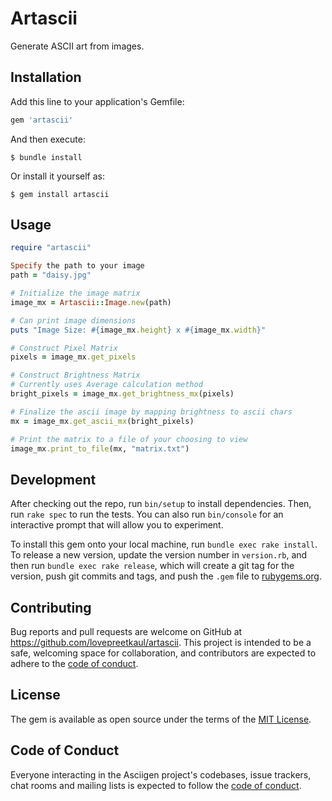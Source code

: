 # Artascii

Generate ASCII art from images.

## Installation

Add this line to your application's Gemfile:

```ruby
gem 'artascii'
```

And then execute:

    $ bundle install

Or install it yourself as:

    $ gem install artascii

## Usage

```ruby
require "artascii"

Specify the path to your image
path = "daisy.jpg"

# Initialize the image matrix
image_mx = Artascii::Image.new(path)

# Can print image dimensions
puts "Image Size: #{image_mx.height} x #{image_mx.width}"

# Construct Pixel Matrix
pixels = image_mx.get_pixels

# Construct Brightness Matrix
# Currently uses Average calculation method
bright_pixels = image_mx.get_brightness_mx(pixels)

# Finalize the ascii image by mapping brightness to ascii chars
mx = image_mx.get_ascii_mx(bright_pixels)

# Print the matrix to a file of your choosing to view
image_mx.print_to_file(mx, "matrix.txt")
```

## Development

After checking out the repo, run `bin/setup` to install dependencies. Then, run `rake spec` to run the tests. You can also run `bin/console` for an interactive prompt that will allow you to experiment.

To install this gem onto your local machine, run `bundle exec rake install`. To release a new version, update the version number in `version.rb`, and then run `bundle exec rake release`, which will create a git tag for the version, push git commits and tags, and push the `.gem` file to [rubygems.org](https://rubygems.org).

## Contributing

Bug reports and pull requests are welcome on GitHub at https://github.com/lovepreetkaul/artascii. This project is intended to be a safe, welcoming space for collaboration, and contributors are expected to adhere to the [code of conduct](https://github.com/lovepreetkaul/artascii/blob/master/CODE_OF_CONDUCT.md).


## License

The gem is available as open source under the terms of the [MIT License](https://opensource.org/licenses/MIT).

## Code of Conduct

Everyone interacting in the Asciigen project's codebases, issue trackers, chat rooms and mailing lists is expected to follow the [code of conduct](https://github.com/lovepreetkaul/artascii/blob/master/CODE_OF_CONDUCT.md).
